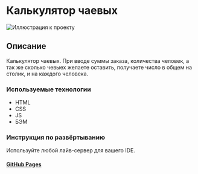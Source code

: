# Калькулятор чаевых
![Иллюстрация к проекту](https://i.ibb.co/Rgj41BL/2021-11-15-005637.png)
## Описание

Калькулятор чаевых. При вводе суммы заказа, количества человек, а так же сколько чевыех желаете оставить, получаете число в общем на столик, и на каждого человека.

### Используемые технологии

- HTML
- CSS
- JS
- БЭМ

### Инструкция по развёртыванию 

Используйте любой лайв-сервер для вашего IDE.


#### [GitHub Pages](https://nikih449.github.io/tip-calculator-app-main/)

